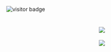 ![visitor badge](https://visitor-badge.laobi.icu/badge?page_id=jwenjian.visitor-badge&format=true)

<h1 align="center">
    <img src="https://readme-typing-svg.herokuapp.com/?font=Righteous&size=40&center=true&vCenter=true&width=500&height=70&duration=4000&lines=Hey+there!+👀;+I'm+SrymC+/+BER!;" />
</h1>



<p align="center">
  <a href="https://skillicons.dev">
    <img src="https://skillicons.dev/icons?i=git,arduino,cs,c,css,discord,figma,gmail,lua,py,vscode" />
  </a>
</p>
